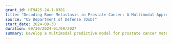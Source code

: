 ```yaml
---
grant_id: HT9425-24-1-0381
title: "Decoding Bone Metastasis in Prostate Cancer: A Multimodal Approach Integrating Genomics and Imaging Data"
source: "US Department of Defense (DoD)"
start_date: 2024-09-30
duration: 09/30/2024-01/09/2027  
summary: Develop a multimodal predictive model for prostate cancer metastasis using transcriptomics and imaging data.
---
```

